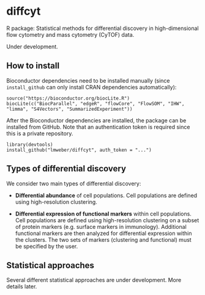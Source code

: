 # diffcyt

R package: Statistical methods for differential discovery in high-dimensional flow cytometry and mass cytometry (CyTOF) data.

Under development.



## How to install

Bioconductor dependencies need to be installed manually (since `install_github` can only install CRAN dependencies automatically):

```{r}
source("https://bioconductor.org/biocLite.R")
biocLite(c("BiocParallel", "edgeR", "flowCore", "FlowSOM", "IHW", "limma", "S4Vectors", "SummarizedExperiment"))
```

After the Bioconductor dependencies are installed, the package can be installed from GitHub. Note that an authentication token is required since this is a private repository.

```{r}
library(devtools)
install_github("lmweber/diffcyt", auth_token = "...")
```



## Types of differential discovery

We consider two main types of differential discovery:

- **Differential abundance** of cell populations. Cell populations are defined using high-resolution clustering.

- **Differential expression of functional markers** within cell populations. Cell populations are defined using high-resolution clustering on a subset of protein markers (e.g. surface markers in immunology). Additional functional markers are then analyzed for differential expression within the clusters. The two sets of markers (clustering and functional) must be specified by the user.



## Statistical approaches

Several different statistical approaches are under development. More details later.


